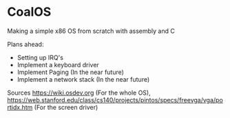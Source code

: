 # CoalOS
Making a simple x86 OS from scratch with assembly and C

Plans ahead:
  - Setting up IRQ's
  - Implement a keyboard driver
  - Implement Paging (In the near future)
  - Implement a network stack (In the near future)

Sources https://wiki.osdev.org (For the whole OS), https://web.stanford.edu/class/cs140/projects/pintos/specs/freevga/vga/portidx.htm (For the screen driver)
